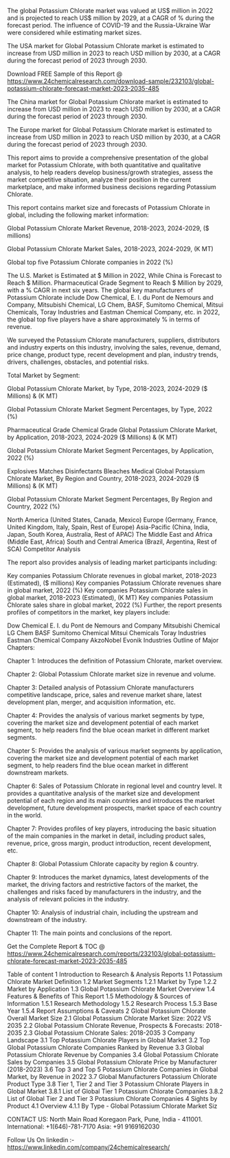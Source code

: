 The global Potassium Chlorate market was valued at US$ million in 2022 and is projected to reach US$ million by 2029, at a CAGR of % during the forecast period. The influence of COVID-19 and the Russia-Ukraine War were considered while estimating market sizes.

The USA market for Global Potassium Chlorate market is estimated to increase from USD million in 2023 to reach USD million by 2030, at a CAGR during the forecast period of 2023 through 2030.

Download FREE Sample of this Report @ https://www.24chemicalresearch.com/download-sample/232103/global-potassium-chlorate-forecast-market-2023-2035-485

The China market for Global Potassium Chlorate market is estimated to increase from USD million in 2023 to reach USD million by 2030, at a CAGR during the forecast period of 2023 through 2030.

The Europe market for Global Potassium Chlorate market is estimated to increase from USD million in 2023 to reach USD million by 2030, at a CAGR during the forecast period of 2023 through 2030.

This report aims to provide a comprehensive presentation of the global market for Potassium Chlorate, with both quantitative and qualitative analysis, to help readers develop business/growth strategies, assess the market competitive situation, analyze their position in the current marketplace, and make informed business decisions regarding Potassium Chlorate.

This report contains market size and forecasts of Potassium Chlorate in global, including the following market information:

Global Potassium Chlorate Market Revenue, 2018-2023, 2024-2029, ($ millions)

Global Potassium Chlorate Market Sales, 2018-2023, 2024-2029, (K MT)

Global top five Potassium Chlorate companies in 2022 (%)

The U.S. Market is Estimated at $ Million in 2022, While China is Forecast to Reach $ Million.
Pharmaceutical Grade Segment to Reach $ Million by 2029, with a % CAGR in next six years.
The global key manufacturers of Potassium Chlorate include Dow Chemical, E. I. du Pont de Nemours and Company, Mitsubishi Chemical, LG Chem, BASF, Sumitomo Chemical, Mitsui Chemicals, Toray Industries and Eastman Chemical Company, etc. in 2022, the global top five players have a share approximately % in terms of revenue.

We surveyed the Potassium Chlorate manufacturers, suppliers, distributors and industry experts on this industry, involving the sales, revenue, demand, price change, product type, recent development and plan, industry trends, drivers, challenges, obstacles, and potential risks.

Total Market by Segment:

Global Potassium Chlorate Market, by Type, 2018-2023, 2024-2029 ($ Millions) & (K MT)

Global Potassium Chlorate Market Segment Percentages, by Type, 2022 (%)

Pharmaceutical Grade
Chemical Grade
Global Potassium Chlorate Market, by Application, 2018-2023, 2024-2029 ($ Millions) & (K MT)

Global Potassium Chlorate Market Segment Percentages, by Application, 2022 (%)

Explosives
Matches
Disinfectants
Bleaches
Medical
Global Potassium Chlorate Market, By Region and Country, 2018-2023, 2024-2029 ($ Millions) & (K MT)

Global Potassium Chlorate Market Segment Percentages, By Region and Country, 2022 (%)

North America (United States, Canada, Mexico)
Europe (Germany, France, United Kingdom, Italy, Spain, Rest of Europe)
Asia-Pacific (China, India, Japan, South Korea, Australia, Rest of APAC)
The Middle East and Africa (Middle East, Africa)
South and Central America (Brazil, Argentina, Rest of SCA)
Competitor Analysis

The report also provides analysis of leading market participants including:

Key companies Potassium Chlorate revenues in global market, 2018-2023 (Estimated), ($ millions)
Key companies Potassium Chlorate revenues share in global market, 2022 (%)
Key companies Potassium Chlorate sales in global market, 2018-2023 (Estimated), (K MT)
Key companies Potassium Chlorate sales share in global market, 2022 (%)
Further, the report presents profiles of competitors in the market, key players include:

Dow Chemical
E. I. du Pont de Nemours and Company
Mitsubishi Chemical
LG Chem
BASF
Sumitomo Chemical
Mitsui Chemicals
Toray Industries
Eastman Chemical Company
AkzoNobel
Evonik Industries
Outline of Major Chapters:

Chapter 1: Introduces the definition of Potassium Chlorate, market overview.

Chapter 2: Global Potassium Chlorate market size in revenue and volume.

Chapter 3: Detailed analysis of Potassium Chlorate manufacturers competitive landscape, price, sales and revenue market share, latest development plan, merger, and acquisition information, etc.

Chapter 4: Provides the analysis of various market segments by type, covering the market size and development potential of each market segment, to help readers find the blue ocean market in different market segments.

Chapter 5: Provides the analysis of various market segments by application, covering the market size and development potential of each market segment, to help readers find the blue ocean market in different downstream markets.

Chapter 6: Sales of Potassium Chlorate in regional level and country level. It provides a quantitative analysis of the market size and development potential of each region and its main countries and introduces the market development, future development prospects, market space of each country in the world.

Chapter 7: Provides profiles of key players, introducing the basic situation of the main companies in the market in detail, including product sales, revenue, price, gross margin, product introduction, recent development, etc.

Chapter 8: Global Potassium Chlorate capacity by region & country.

Chapter 9: Introduces the market dynamics, latest developments of the market, the driving factors and restrictive factors of the market, the challenges and risks faced by manufacturers in the industry, and the analysis of relevant policies in the industry.

Chapter 10: Analysis of industrial chain, including the upstream and downstream of the industry.

Chapter 11: The main points and conclusions of the report.

Get the Complete Report & TOC @ https://www.24chemicalresearch.com/reports/232103/global-potassium-chlorate-forecast-market-2023-2035-485

Table of content
1 Introduction to Research & Analysis Reports
1.1 Potassium Chlorate Market Definition
1.2 Market Segments
1.2.1 Market by Type
1.2.2 Market by Application
1.3 Global Potassium Chlorate Market Overview
1.4 Features & Benefits of This Report
1.5 Methodology & Sources of Information
1.5.1 Research Methodology
1.5.2 Research Process
1.5.3 Base Year
1.5.4 Report Assumptions & Caveats
2 Global Potassium Chlorate Overall Market Size
2.1 Global Potassium Chlorate Market Size: 2022 VS 2035
2.2 Global Potassium Chlorate Revenue, Prospects & Forecasts: 2018-2035
2.3 Global Potassium Chlorate Sales: 2018-2035
3 Company Landscape
3.1 Top Potassium Chlorate Players in Global Market
3.2 Top Global Potassium Chlorate Companies Ranked by Revenue
3.3 Global Potassium Chlorate Revenue by Companies
3.4 Global Potassium Chlorate Sales by Companies
3.5 Global Potassium Chlorate Price by Manufacturer (2018-2023)
3.6 Top 3 and Top 5 Potassium Chlorate Companies in Global Market, by Revenue in 2022
3.7 Global Manufacturers Potassium Chlorate Product Type
3.8 Tier 1, Tier 2 and Tier 3 Potassium Chlorate Players in Global Market
3.8.1 List of Global Tier 1 Potassium Chlorate Companies
3.8.2 List of Global Tier 2 and Tier 3 Potassium Chlorate Companies
4 Sights by Product
4.1 Overview
4.1.1 By Type - Global Potassium Chlorate Market Siz

CONTACT US:
North Main Road Koregaon Park, Pune, India - 411001.
International: +1(646)-781-7170
Asia: +91 9169162030

Follow Us On linkedin :- https://www.linkedin.com/company/24chemicalresearch/
